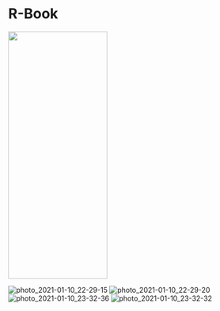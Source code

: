 # R-Book

<img src="https://user-images.githubusercontent.com/37961587/104139004-6ac0af80-53b9-11eb-87e4-c1931f4e8ddf.jpg" width="200" height="500">






![photo_2021-01-10_22-29-15](https://user-images.githubusercontent.com/37961587/104139019-85932400-53b9-11eb-8960-c749cb0dea04.jpg)
![photo_2021-01-10_22-29-20](https://user-images.githubusercontent.com/37961587/104139021-888e1480-53b9-11eb-8c39-6ba77f368eb0.jpg)
![photo_2021-01-10_23-32-36](https://user-images.githubusercontent.com/37961587/104139007-70b69080-53b9-11eb-8fa6-01542fc77ae7.jpg)
![photo_2021-01-10_23-32-32](https://user-images.githubusercontent.com/37961587/104139009-7613db00-53b9-11eb-8e95-bcf119df3cdd.jpg)


